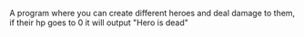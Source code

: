 A program where you can create different heroes and deal damage to them, if their hp goes to 0 it will output "Hero is dead" 
